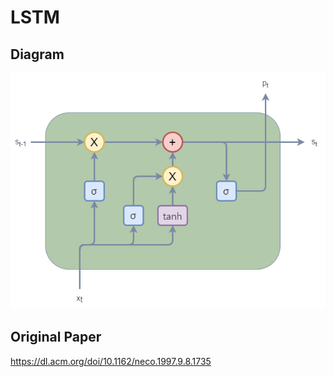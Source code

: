# LSTM

## Diagram
![LSTM Diagram](../docs/lstm_architecture.png)


## Original Paper

https://dl.acm.org/doi/10.1162/neco.1997.9.8.1735

